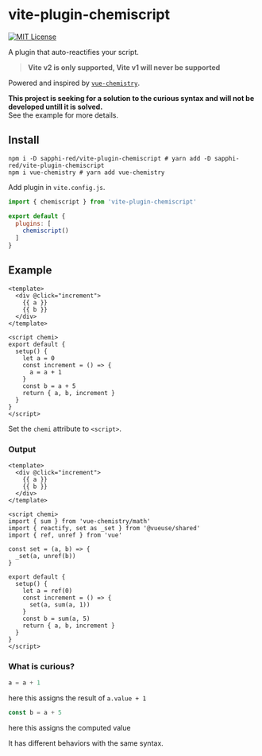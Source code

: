 # vite-plugin-chemiscript
[![MIT License](http://img.shields.io/badge/license-MIT-blue.svg?style=flat)](LICENSE)  

A plugin that auto-reactifies your script.

> **Vite v2 is only supported, Vite v1 will never be supported**

Powered and inspired by [`vue-chemistry`](https://github.com/antfu/vue-chemistry).

**This project is seeking for a solution to the curious syntax and will not be developed untill it is solved.**  
See the example for more details.

## Install
```shell
npm i -D sapphi-red/vite-plugin-chemiscript # yarn add -D sapphi-red/vite-plugin-chemiscript
npm i vue-chemistry # yarn add vue-chemistry
```

Add plugin in `vite.config.js`.
```js
import { chemiscript } from 'vite-plugin-chemiscript'

export default {
  plugins: [
    chemiscript()
  ]
}
```

## Example
```vue
<template>
  <div @click="increment">
    {{ a }}
    {{ b }}
  </div>
</template>

<script chemi>
export default {
  setup() {
    let a = 0
    const increment = () => {
      a = a + 1
    }
    const b = a + 5
    return { a, b, increment }
  }
}
</script>
```
Set the `chemi` attribute to `<script>`.

### Output
```vue
<template>
  <div @click="increment">
    {{ a }}
    {{ b }}
  </div>
</template>

<script chemi>
import { sum } from 'vue-chemistry/math'
import { reactify, set as _set } from '@vueuse/shared'
import { ref, unref } from 'vue'

const set = (a, b) => {
  _set(a, unref(b))
}

export default {
  setup() {
    let a = ref(0)
    const increment = () => {
      set(a, sum(a, 1))
    }
    const b = sum(a, 5)
    return { a, b, increment }
  }
}
</script>
```

### What is curious?
```ts
a = a + 1
```
here this assigns the result of `a.value + 1`

```ts
const b = a + 5
```
here this assigns the computed value

It has different behaviors with the same syntax.
